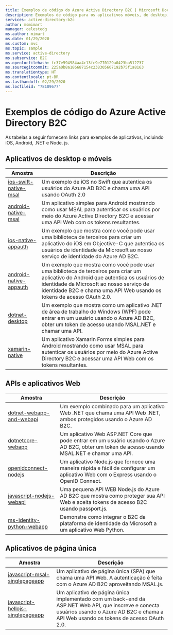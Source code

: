 ```yaml
---
title: Exemplos de código do Azure Active Directory B2C | Microsoft Docs
description: Exemplos de código para os aplicativos móveis, de desktop, Web e de página única no Azure Active Directory B2C.
services: active-directory-b2c
author: msmimart
manager: celestedg
ms.author: mimart
ms.date: 01/29/2020
ms.custom: mvc
ms.topic: sample
ms.service: active-directory
ms.subservice: B2C
ms.openlocfilehash: fc37e594984aa4c13fc9e770129a0423ba512737
ms.sourcegitcommit: 225a0b8a186687154c238305607192b75f1a8163
ms.translationtype: HT
ms.contentlocale: pt-BR
ms.lasthandoff: 02/29/2020
ms.locfileid: "78189677"
---
```

# <a name="azure-active-directory-b2c-code-samples"></a>Exemplos de código do Azure Active Directory B2C

As tabelas a seguir fornecem links para exemplos de aplicativos, incluindo iOS, Android, .NET e Node. js.

## <a name="mobile-and-desktop-apps"></a>Aplicativos de desktop e móveis

| Amostra | Descrição |
|--------| ----------- |
| [ios-swift-native-msal](https://github.com/Azure-Samples/active-directory-b2c-ios-swift-native-msal) | Um exemplo de iOS no Swift que autentica os usuários do Azure AD B2C e chama uma API usando OAuth 2.0 |
| [android-native-msal](https://github.com/Azure-Samples/active-directory-b2c-android-native-msal) | Um aplicativo simples para Android mostrando como usar MSAL para autenticar os usuários por meio do Azure Active Directory B2C e acessar uma API Web com os tokens resultantes. |
| [ios-native-appauth](https://github.com/Azure-Samples/active-directory-b2c-ios-native-appauth) | Um exemplo que mostra como você pode usar uma biblioteca de terceiros para criar um aplicativo do iOS em Objective-C que autentica os usuários de identidade da Microsoft ao nosso serviço de identidade do Azure AD B2C. |
| [android-native-appauth](https://github.com/Azure-Samples/active-directory-b2c-android-native-appauth) | Um exemplo que mostra como você pode usar uma biblioteca de terceiros para criar um aplicativo do Android que autentica os usuários de identidade da Microsoft ao nosso serviço de identidade B2C e chama uma API Web usando os tokens de acesso OAuth 2.0. |
| [dotnet-desktop](https://github.com/Azure-Samples/active-directory-b2c-dotnet-desktop) | Um exemplo que mostra como um aplicativo .NET de área de trabalho do Windows (WPF) pode entrar em um usuário usando o Azure AD B2C, obter um token de acesso usando MSAL.NET e chamar uma API. |
| [xamarin-native](https://github.com/Azure-Samples/active-directory-b2c-xamarin-native) | Um aplicativo Xamarin Forms simples para Android mostrando como usar MSAL para autenticar os usuários por meio do Azure Active Directory B2C e acessar uma API Web com os tokens resultantes. |

## <a name="web-apps-and-apis"></a>APIs e aplicativos Web

| Amostra | Descrição |
|--------| ----------- |
| [dotnet-webapp-and-webapi](https://github.com/Azure-Samples/active-directory-b2c-dotnet-webapp-and-webapi) | Um exemplo combinado para um aplicativo Web .NET que chama uma API Web .NET, ambos protegidos usando o Azure AD B2C. |
| [dotnetcore-webapp](https://github.com/Azure-Samples/active-directory-b2c-dotnetcore-webapp) | Um aplicativo Web ASP.NET Core que pode entrar em um usuário usando o Azure AD B2C, obter um token de acesso usando MSAL.NET e chamar uma API. |
| [openidconnect-nodejs](https://github.com/AzureADQuickStarts/B2C-WebApp-OpenIDConnect-NodeJS) | Um aplicativo Node.js que fornece uma maneira rápida e fácil de configurar um aplicativo Web com o Express usando o OpenID Connect. |
| [javascript-nodejs-webapi](https://github.com/Azure-Samples/active-directory-b2c-javascript-nodejs-webapi) | Uma pequena API WEB Node.js do Azure AD B2C que mostra como proteger sua API Web e aceita tokens de acesso B2C usando passport.js. |
| [ms-identity-python-webapp](https://github.com/Azure-Samples/ms-identity-python-webapp/blob/master/README_B2C.md) | Demonstre como integrar o B2C da plataforma de identidade da Microsoft a um aplicativo Web Python.  |

## <a name="single-page-apps"></a>Aplicativos de página única

| Amostra | Descrição |
|--------| ----------- |
| [javascript-msal-singlepageapp](https://github.com/Azure-Samples/active-directory-b2c-javascript-msal-singlepageapp) | Um aplicativo de página única (SPA) que chama uma API Web. A autenticação é feita com o Azure AD B2C aproveitando MSAL.js. |
| [javascript-hellojs-singlepageapp](https://github.com/Azure-Samples/active-directory-b2c-javascript-hellojs-singlepageapp) | Um aplicativo de página única implementado com um back-end da ASP.NET Web API, que inscreve e conecta usuários usando o Azure AD B2C e chama a API Web usando os tokens de acesso OAuth 2.0. |
